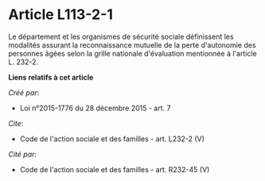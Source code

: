 # Article L113-2-1

Le département et les organismes de sécurité sociale définissent les modalités assurant la reconnaissance mutuelle de la
perte d'autonomie des personnes âgées selon la grille nationale d'évaluation mentionnée à l'article L. 232-2.

**Liens relatifs à cet article**

_Créé par_:

  - Loi n°2015-1776 du 28 décembre 2015 - art. 7

_Cite_:

  - Code de l'action sociale et des familles - art. L232-2 (V)

_Cité par_:

  - Code de l'action sociale et des familles - art. R232-45 (V)
